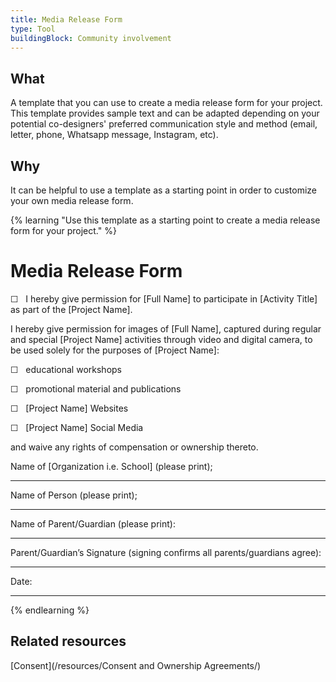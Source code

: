 ```yaml
---
title: Media Release Form
type: Tool
buildingBlock: Community involvement
---
```

## What

A template that you can use to create a media release form for your project. This template provides sample text and can be adapted depending on your potential co-designers' preferred communication style and method (email, letter, phone, Whatsapp message, Instagram, etc).

## Why

It can be helpful to use a template as a starting point in order to customize your own media release form.

{% learning "Use this template as a starting point to create a media release form for your project." %}

# Media Release Form

☐   I hereby give permission for \[Full Name] to participate in \[Activity Title] as part of the \[Project Name].

I hereby give permission for images of \[Full Name], captured during regular and special \[Project Name] activities through video and digital camera, to be used solely for the purposes of \[Project Name]:

☐   educational workshops

☐   promotional material and publications

☐   \[Project Name] Websites

☐   \[Project Name] Social Media

and waive any rights of compensation or ownership thereto.



[](<>)Name of \[Organization i.e. School] (please print);                                     

- - -



Name of Person (please print);

- - -



Name of Parent/Guardian (please print):

- - -



Parent/Guardian’s Signature (signing confirms all parents/guardians agree):

- - -



Date: 

- - -

{% endlearning %}

## Related resources
[Consent](/resources/Consent and Ownership Agreements/) 